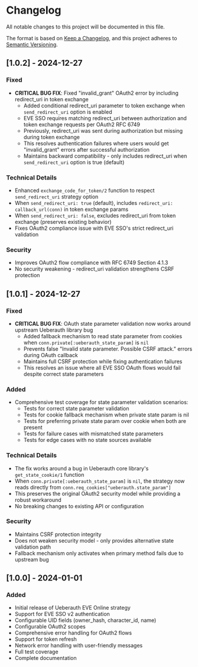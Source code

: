 # Changelog

All notable changes to this project will be documented in this file.

The format is based on [Keep a Changelog](https://keepachangelog.com/en/1.0.0/),
and this project adheres to [Semantic Versioning](https://semver.org/spec/v2.0.0.html).

## [1.0.2] - 2024-12-27

### Fixed
- **CRITICAL BUG FIX**: Fixed "invalid_grant" OAuth2 error by including redirect_uri in token exchange
  - Added conditional redirect_uri parameter to token exchange when `send_redirect_uri` option is enabled
  - EVE SSO requires matching redirect_uri between authorization and token exchange requests per OAuth2 RFC 6749
  - Previously, redirect_uri was sent during authorization but missing during token exchange
  - This resolves authentication failures where users would get "invalid_grant" errors after successful authorization
  - Maintains backward compatibility - only includes redirect_uri when `send_redirect_uri` option is true (default)

### Technical Details
- Enhanced `exchange_code_for_token/2` function to respect `send_redirect_uri` strategy option
- When `send_redirect_uri: true` (default), includes `redirect_uri: callback_url(conn)` in token exchange params
- When `send_redirect_uri: false`, excludes redirect_uri from token exchange (preserves existing behavior)
- Fixes OAuth2 compliance issue with EVE SSO's strict redirect_uri validation

### Security
- Improves OAuth2 flow compliance with RFC 6749 Section 4.1.3
- No security weakening - redirect_uri validation strengthens CSRF protection

## [1.0.1] - 2024-12-27

### Fixed
- **CRITICAL BUG FIX**: OAuth state parameter validation now works around upstream Ueberauth library bug
  - Added fallback mechanism to read state parameter from cookies when `conn.private[:ueberauth_state_param]` is `nil`
  - Prevents false "Invalid state parameter. Possible CSRF attack." errors during OAuth callback
  - Maintains full CSRF protection while fixing authentication failures
  - This resolves an issue where all EVE SSO OAuth flows would fail despite correct state parameters

### Added
- Comprehensive test coverage for state parameter validation scenarios:
  - Tests for correct state parameter validation
  - Tests for cookie fallback mechanism when private state param is nil
  - Tests for preferring private state param over cookie when both are present
  - Tests for failure cases with mismatched state parameters
  - Tests for edge cases with no state sources available

### Technical Details
- The fix works around a bug in Ueberauth core library's `get_state_cookie/1` function
- When `conn.private[:ueberauth_state_param]` is `nil`, the strategy now reads directly from `conn.req_cookies["ueberauth.state_param"]`
- This preserves the original OAuth2 security model while providing a robust workaround
- No breaking changes to existing API or configuration

### Security
- Maintains CSRF protection integrity
- Does not weaken security model - only provides alternative state validation path
- Fallback mechanism only activates when primary method fails due to upstream bug

## [1.0.0] - 2024-01-01

### Added
- Initial release of Ueberauth EVE Online strategy
- Support for EVE SSO v2 authentication
- Configurable UID fields (owner_hash, character_id, name)
- Configurable OAuth2 scopes
- Comprehensive error handling for OAuth2 flows
- Support for token refresh
- Network error handling with user-friendly messages
- Full test coverage
- Complete documentation
